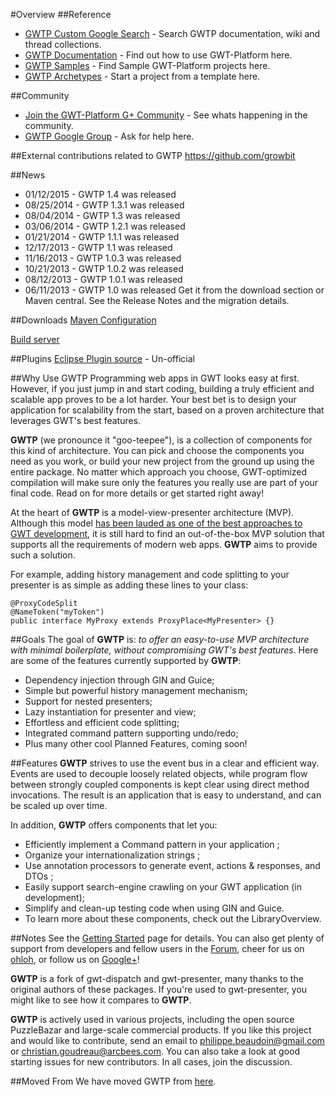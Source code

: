 #Overview
##Reference
* [GWTP Custom Google Search](http://www.google.com/cse/home?cx=011138278718949652927:5yuja8xc600) - Search GWTP documentation, wiki and thread collections.
* [GWTP Documentation](https://github.com/arcbees/gwtp/wiki) - Find out how to use GWT-Platform here.
* [GWTP Samples](https://github.com/ArcBees/GWTP-Samples) - Find Sample GWT-Platform projects here.
* [GWTP Archetypes](https://github.com/ArcBees/ArcBees-tools/tree/master/archetypes) - Start a project from a template here.

##Community
* [Join the GWT-Platform G+ Community](https://plus.google.com/communities/113139554133824081251) - See whats happening in the community.
* [GWTP Google Group](https://groups.google.com/forum/?fromgroups#!forum/gwt-platform) - Ask for help here.

##External contributions related to GWTP
https://github.com/growbit

##News
* 01/12/2015 - GWTP 1.4 was released
* 08/25/2014 - GWTP 1.3.1 was released
* 08/04/2014 - GWTP 1.3 was released
* 03/06/2014 - GWTP 1.2.1 was released
* 01/21/2014 - GWTP 1.1.1 was released
* 12/17/2013 - GWTP 1.1 was released
* 11/16/2013 - GWTP 1.0.3 was released
* 10/21/2013 - GWTP 1.0.2 was released
* 08/12/2013 - GWTP 1.0.1 was released
* 06/11/2013 - GWTP 1.0 was released
Get it from the download section or Maven central. See the Release Notes and the migration details.

##Downloads
[Maven Configuration](/resources/index.html)

[Build server](http://teamcity.arcbees.com/)

##Plugins
[Eclipse Plugin source](https://github.com/ArcBees/gwtp-eclipse-plugin) - Un-official

##Why Use GWTP
Programming web apps in GWT looks easy at first. However, if you just jump in and start coding, building a truly efficient and scalable app proves to be a lot harder. Your best bet is to design your application for scalability from the start, based on a proven architecture that leverages GWT's best features.

**GWTP** (we pronounce it "goo-teepee"), is a collection of components for this kind of architecture.
You can pick and choose the components you need as you work, or build your new project from the ground up using the entire package. No matter which approach you choose, GWT-optimized compilation will make sure only the features you really use are part of your final code. Read on for more details or get started right away!

At the heart of **GWTP** is a model-view-presenter architecture (MVP). Although this model [has been lauded as one of the best approaches to GWT development](http://code.google.com/events/io/2009/sessions/GoogleWebToolkitBestPractices.html), it is still hard to find an out-of-the-box MVP solution that supports all the requirements of modern web apps. **GWTP** aims to provide such a solution.

For example, adding history management and code splitting to your presenter is as simple as adding these lines
to your class:

```
@ProxyCodeSplit
@NameToken("myToken")
public interface MyProxy extends ProxyPlace<MyPresenter> {}
```

##Goals
The goal of **GWTP** is: *to offer an easy-to-use MVP architecture with minimal boilerplate, without compromising GWT's best features*. Here are some of the features currently supported by **GWTP**:

* Dependency injection through GIN and Guice;
* Simple but powerful history management mechanism;
* Support for nested presenters;
* Lazy instantiation for presenter and view;
* Effortless and efficient code splitting;
* Integrated command pattern supporting undo/redo;
* Plus many other cool Planned Features, coming soon!

##Features
**GWTP** strives to use the event bus in a clear and efficient way. Events are used to decouple loosely related objects, while program flow between strongly coupled components is kept clear using direct method invocations. The result is an application that is easy to understand, and can be scaled up over time.

In addition, **GWTP** offers components that let you:

* Efficiently implement a Command pattern in your application ;
* Organize your internationalization strings ;
* Use annotation processors to generate event, actions & responses, and DTOs ;
* Easily support search-engine crawling on your GWT application (in development);
* Simplify and clean-up testing code when using GIN and Guice.
* To learn more about these components, check out the LibraryOverview.

##Notes
See the [Getting Started](http://dev.arcbees.com/gwtp/basicfeatures/Getting-started.html) page for details. You can also get plenty of support from developers and fellow users
in the [Forum](https://groups.google.com/forum/?fromgroups#!forum/gwt-platform), cheer for us on [ohloh](https://www.ohloh.net/p/gwt-platform), or follow us on [Google+](https://plus.google.com/communities/113139554133824081251)!

**GWTP** is a fork of gwt-dispatch and gwt-presenter, many thanks to the original authors of these packages. If you're used to gwt-presenter, you might like to see how it compares to **GWTP**.

**GWTP** is actively used in various projects, including the open source PuzzleBazar and large-scale commercial products. If you like this project and would like to contribute, send an email to philippe.beaudoin@gmail.com or christian.goudreau@arcbees.com. You can also take a look at good starting issues for new contributors. In all cases, join the discussion.

##Moved From
We have moved GWTP from [here](http://gwt-platform.googlecode.com).
